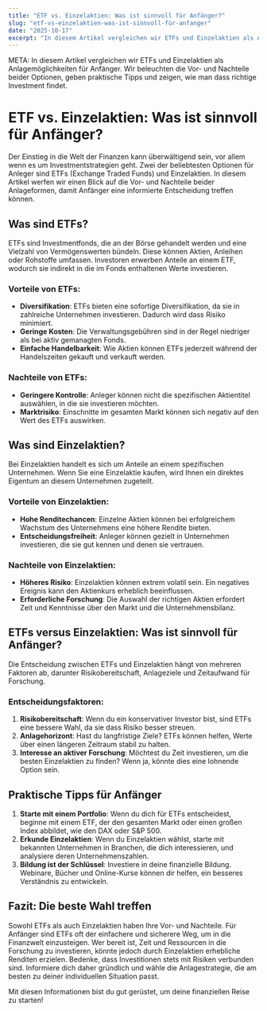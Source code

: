 ```yaml
---
title: "ETF vs. Einzelaktien: Was ist sinnvoll für Anfänger?"
slug: "etf-vs-einzelaktien-was-ist-sinnvoll-für-anfanger"
date: "2025-10-17"
excerpt: "In diesem Artikel vergleichen wir ETFs und Einzelaktien als Anlagemöglichkeiten für Anfänger. Wir beleuchten die Vor- und Nachteile beider Optionen, geben praktische Tipps und zeigen, wie man dass richtige Investment findet."
---
```


META: In diesem Artikel vergleichen wir ETFs und Einzelaktien als Anlagemöglichkeiten für Anfänger. Wir beleuchten die Vor- und Nachteile beider Optionen, geben praktische Tipps und zeigen, wie man dass richtige Investment findet.

# ETF vs. Einzelaktien: Was ist sinnvoll für Anfänger?

Der Einstieg in die Welt der Finanzen kann überwältigend sein, vor allem wenn es um Investmentstrategien geht. Zwei der beliebtesten Optionen für Anleger sind ETFs (Exchange Traded Funds) und Einzelaktien. In diesem Artikel werfen wir einen Blick auf die Vor- und Nachteile beider Anlageformen, damit Anfänger eine informierte Entscheidung treffen können.

## Was sind ETFs?

ETFs sind Investmentfonds, die an der Börse gehandelt werden und eine Vielzahl von Vermögenswerten bündeln. Diese können Aktien, Anleihen oder Rohstoffe umfassen. Investoren erwerben Anteile an einem ETF, wodurch sie indirekt in die im Fonds enthaltenen Werte investieren.

### Vorteile von ETFs:
- **Diversifikation**: ETFs bieten eine sofortige Diversifikation, da sie in zahlreiche Unternehmen investieren. Dadurch wird dass Risiko minimiert.
- **Geringe Kosten**: Die Verwaltungsgebühren sind in der Regel niedriger als bei aktiv gemanagten Fonds.
- **Einfache Handelbarkeit**: Wie Aktien können ETFs jederzeit während der Handelszeiten gekauft und verkauft werden.

### Nachteile von ETFs:
- **Geringere Kontrolle**: Anleger können nicht die spezifischen Aktientitel auswählen, in die sie investieren möchten.
- **Marktrisiko**: Einschnitte im gesamten Markt können sich negativ auf den Wert des ETFs auswirken.

## Was sind Einzelaktien?

Bei Einzelaktien handelt es sich um Anteile an einem spezifischen Unternehmen. Wenn Sie eine Einzelaktie kaufen, wird Ihnen ein direktes Eigentum an diesem Unternehmen zugeteilt.

### Vorteile von Einzelaktien:
- **Hohe Renditechancen**: Einzelne Aktien können bei erfolgreichem Wachstum des Unternehmens eine höhere Rendite bieten.
- **Entscheidungsfreiheit**: Anleger können gezielt in Unternehmen investieren, die sie gut kennen und denen sie vertrauen.

### Nachteile von Einzelaktien:
- **Höheres Risiko**: Einzelaktien können extrem volatil sein. Ein negatives Ereignis kann den Aktienkurs erheblich beeinflussen.
- **Erforderliche Forschung**: Die Auswahl der richtigen Aktien erfordert Zeit und Kenntnisse über den Markt und die Unternehmensbilanz.

## ETFs versus Einzelaktien: Was ist sinnvoll für Anfänger?

Die Entscheidung zwischen ETFs und Einzelaktien hängt von mehreren Faktoren ab, darunter Risikobereitschaft, Anlageziele und Zeitaufwand für Forschung.

### Entscheidungsfaktoren:
1. **Risikobereitschaft**: Wenn du ein konservativer Investor bist, sind ETFs eine bessere Wahl, da sie dass Risiko besser streuen.
2. **Anlagehorizont**: Hast du langfristige Ziele? ETFs können helfen, Werte über einen längeren Zeitraum stabil zu halten.
3. **Interesse an aktiver Forschung**: Möchtest du Zeit investieren, um die besten Einzelaktien zu finden? Wenn ja, könnte dies eine lohnende Option sein.

## Praktische Tipps für Anfänger

1. **Starte mit einem Portfolio**: Wenn du dich für ETFs entscheidest, beginne mit einem ETF, der den gesamten Markt oder einen großen Index abbildet, wie den DAX oder S&P 500.
2. **Erkunde Einzelaktien**: Wenn du Einzelaktien wählst, starte mit bekannten Unternehmen in Branchen, die dich interessieren, und analysiere deren Unternehmenszahlen.
3. **Bildung ist der Schlüssel**: Investiere in deine finanzielle Bildung. Webinare, Bücher und Online-Kurse können dir helfen, ein besseres Verständnis zu entwickeln.

## Fazit: Die beste Wahl treffen

Sowohl ETFs als auch Einzelaktien haben Ihre Vor- und Nachteile. Für Anfänger sind ETFs oft der einfachere und sicherere Weg, um in die Finanzwelt einzusteigen. Wer bereit ist, Zeit und Ressourcen in die Forschung zu investieren, könnte jedoch durch Einzelaktien erhebliche Renditen erzielen. Bedenke, dass Investitionen stets mit Risiken verbunden sind. Informiere dich daher gründlich und wähle die Anlagestrategie, die am besten zu deiner individuellen Situation passt.

Mit diesen Informationen bist du gut gerüstet, um deine finanziellen Reise zu starten!
